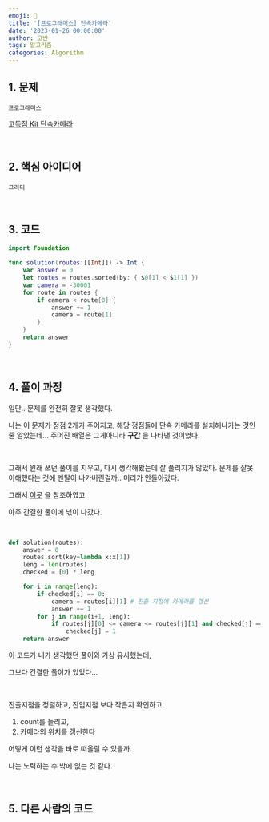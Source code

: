 ```yaml
---
emoji: 🧶
title: '[프로그래머스] 단속카메라'
date: '2023-01-26 00:00:00'
author: 고반
tags: 알고리즘
categories: Algorithm
---
```


## 1. 문제

`프로그래머스`

[고득점 Kit 단속카메라](https://school.programmers.co.kr/learn/courses/30/lessons/42884)


<br/>

## 2. 핵심 아이디어

`그리디`

<br/>

## 3. 코드

```swift
import Foundation

func solution(routes:[[Int]]) -> Int {
    var answer = 0
    let routes = routes.sorted(by: { $0[1] < $1[1] })
    var camera = -30001
    for route in routes {
        if camera < route[0] {
            answer += 1
            camera = route[1]
        }
    }
    return answer
}
```

<br/>

## 4. 풀이 과정

일단.. 문제를 완전히 잘못 생각했다.

나는 이 문제가 정점 2개가 주어지고, 해당 정점들에 단속 카메라를 설치해나가는 것인줄 알았는데... 주어진 배열은 그게아니라 **구간** 을 나타낸 것이였다.

<br/>

그래서 원래 쓰던 풀이를 지우고, 다시 생각해봤는데 잘 풀리지가 않았다. 문제를 잘못 이해했다는 것에 멘탈이 나가버린걸까.. 머리가 안돌아갔다.

그래서 [이곳](https://wwlee94.github.io/category/algorithm/greedy/speed-enforcement-camera/) 을 참조하였고

아주 간결한 풀이에 넋이 나갔다.

<br/>

```python
def solution(routes):
    answer = 0
    routes.sort(key=lambda x:x[1])
    leng = len(routes)
    checked = [0] * leng

    for i in range(leng):
        if checked[i] == 0:
            camera = routes[i][1] # 진출 지점에 카메라를 갱신
            answer += 1
        for j in range(i+1, leng):
            if routes[j][0] <= camera <= routes[j][1] and checked[j] == 0:
                checked[j] = 1
    return answer
```

이 코드가 내가 생각했던 풀이와 가상 유사했는데,

그보다 간결한 풀이가 있었다...

<br/>

진출지점을 정렬하고, 진입지점 보다 작은지 확인하고 
1. count를 늘리고,
2. 카메라의 위치를 갱신한다

어떻게 이런 생각을 바로 떠올릴 수 있을까.

나는 노력하는 수 밖에 없는 것 같다.

<br/>

## 5. 다른 사람의 코드

```swift

```

<br/>


```toc

```
